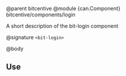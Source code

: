 @parent bitcentive
@module {can.Component} bitcentive/components/login <bit-login>

A short description of the bit-login component

@signature `<bit-login>`

@body

## Use

